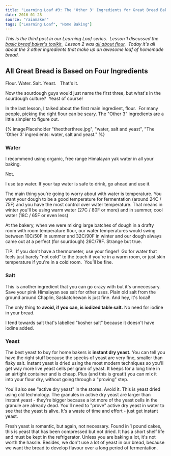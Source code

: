 ```yaml
---
title: "Learning Loaf #3: The 'Other 3' Ingredients for Great Bread Baking at Home"
date: 2016-01-28
source: "rainmaker"
tags: ["Learning Loaf", "Home Baking"]
---
```


_This is the third post in our Learning Loaf series.  Lesson 1 discussed the [basic bread baker's toolkit.](./basic-home-bread-bakers-toolkit/)  Lesson 2 was [all about flour](./best-flour-to-buy-grocery-store/).  Today it's all about the 3 other ingredients that make up an awesome loaf of homemade bread._

## All Great Bread is Based on Four Ingredients

Flour. Water. Salt. Yeast.   That's it.

Now the sourdough guys would just name the first three, but what's in the sourdough culture?  Yeast of course!

In the last lesson, I talked about the first main ingredient, flour.  For many people, picking the right flour can be scary. The "Other 3" ingredients are a little simpler to figure out.

{% imagePlaceholder "theotherthree.jpg", "water, salt and yeast", "The 'Other 3' ingredients: water, salt and yeast." %}


### Water

I recommend using organic, free range Himalayan yak water in all your baking.

Not.

I use tap water. If your tap water is safe to drink, go ahead and use it.

The main thing you're going to worry about with water is temperature. You want your dough to be a good temperature for fermentation (around 24C / 75F) and you have the most control over water temperature. That means in winter you'll be using warm water (27C / 80F or more) and in summer, cool water (18C / 65F or even less)

At the bakery, when we were mixing large batches of dough in a drafty room with room temperature flour, our water temperatures would swing between 10C/50F in summer and 32C/90F in winter and our dough always came out at a perfect (for sourdough) 26C/78F. Strange but true.

TIP:  If you don't have a thermometer, use your finger!  Go for water that feels just barely "not cold" to the touch if you're in a warm room, or just skin temperature if you're in a cold room.  You'll be fine.

### Salt

This is another ingredient that you can go crazy with but it's unnecessary. Save your pink Himalayan sea salt for other uses. Plain old salt from the ground around Chaplin, Saskatchewan is just fine. And hey, it's local!

The only thing to **avoid, if you can, is iodized table salt.** No need for iodine in your bread.

I tend towards salt that's labelled "kosher salt" because it doesn't have iodine added.

### Yeast

The best yeast to buy for home bakers is **instant dry yeast.** You can tell you have the right stuff because the specks of yeast are very fine, smaller than flaky salt. Instant yeast is dried using the most modern techniques so you'll get way more live yeast cells per gram of yeast. It keeps for a long time in an airtight container and is cheap. Plus (and this is great!) you can mix it into your flour dry, without going through a "proving" step.

You'll also see "active dry yeast" in the stores. Avoid it. This is yeast dried using old technology. The granules in active dry yeast are larger than instant yeast - they're bigger because a lot more of the yeast cells in the granule are already dead. You'll need to "prove" active dry yeast in water to see that the yeast is alive. It's a waste of time and effort - just get instant yeast.

Fresh yeast is romantic, but again, not necessary. Found in 1 pound cakes, this is yeast that has been compressed but not dried. It has a short shelf life and must be kept in the refrigerator. Unless you are baking a lot, it's not worth the hassle. Besides, we don't use a lot of yeast in our bread, because we want the bread to develop flavour over a long period of fermentation.

